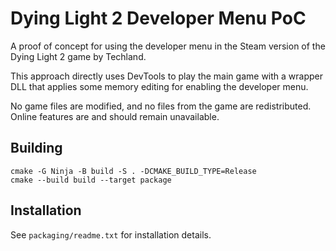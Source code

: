 # Dying Light 2 Developer Menu PoC

A proof of concept for using the developer menu in the Steam version of the Dying Light 2 game by Techland.

This approach directly uses DevTools to play the main game with a wrapper DLL that applies some memory editing for enabling the developer menu.

No game files are modified, and no files from the game are redistributed. Online features are and should remain unavailable.

## Building

```
cmake -G Ninja -B build -S . -DCMAKE_BUILD_TYPE=Release
cmake --build build --target package
```

## Installation

See `packaging/readme.txt` for installation details.
